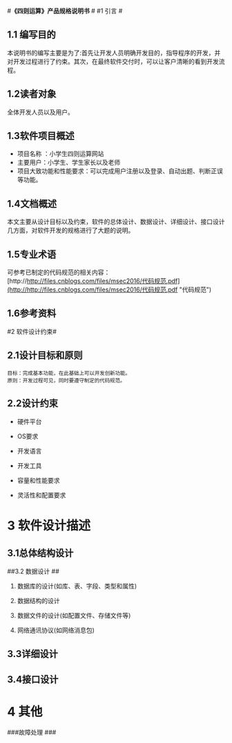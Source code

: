 #**《四则运算》产品规格说明书** #
#1 引言 #
## 1.1 编写目的 ##
本说明书的编写主要是为了:首先让开发人员明确开发目的，指导程序的开发，并对开发过程进行了约束。其次，在最终软件交付时，可以让客户清晰的看到开发流程。

## 1.2读者对象 ##
全体开发人员以及用户。
## 1.3软件项目概述 ##
-  项目名称 ：小学生四则运算网站
-  主要用户：小学生、学生家长以及老师
-  项目大致功能和性能要求：可以完成用户注册以及登录、自动出题、判断正误等功能。
## 1.4文档概述 ##
本文主要从设计目标以及约束，软件的总体设计、数据设计、详细设计、接口设计几方面，对软件开发的规格进行了大题的说明。
## 1.5专业术语  ##
可参考已制定的代码规范的相关内容：[http://http://files.cnblogs.com/files/msec2016/代码规范.pdf](http://http://files.cnblogs.com/files/msec2016/代码规范.pdf "代码规范")
## 1.6参考资料 ##


#2 软件设计约束#
## 2.1设计目标和原则 ##
    目标：完成基本功能，在此基础上可以开发创新功能。
    原则：开发过程可见，同时要遵守制定的代码规范。
## 2.2设计约束 ##
    
- 硬件平台

- OS要求

- 开发语言

- 开发工具

- 容量和性能要求

- 灵活性和配置要求

# 3 软件设计描述 #
## 3.1总体结构设计 ##

##3.2 数据设计 ##


1. 数据库的设计(如库、表、字段、类型和属性)

2. 数据结构的设计

3. 数据文件的设计(如配置文件、存储文件等)

4. 网络通讯协议(如网络消息包)

## 3.3详细设计 ##
## 3.4接口设计 ##

# 4 其他 #
###故障处理 ###
